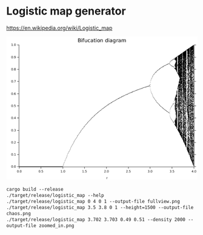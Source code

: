 # Logistic map generator

https://en.wikipedia.org/wiki/Logistic_map

![Example](./example.png)

```
cargo build --release
./target/release/logistic_map --help
./target/release/logistic_map 0 4 0 1 --output-file fullview.png
./target/release/logistic_map 3.5 3.8 0 1 --height=1500 --output-file chaos.png
./target/release/logistic_map 3.702 3.703 0.49 0.51 --density 2000 --output-file zoomed_in.png
```
